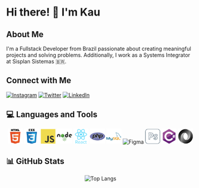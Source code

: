# Hi there! 👋 I'm Kau

## About Me
I'm a Fullstack Developer from Brazil passionate about creating meaningful projects and solving problems. Additionally, I work as a Systems Integrator at Sisplan Sistemas 🇧🇷.

## Connect with Me
[![Instagram](https://img.shields.io/badge/-kauschade-purple?style=flat-square&logo=instagram&logoColor=white&link=https://instagram.com/kauschade)](https://instagram.com/kauschade)
[![Twitter](https://img.shields.io/badge/-kauschade-blue?style=flat-square&logo=twitter&logoColor=white&link=https://twitter.com/kauschade)](https://twitter.com/kauschade)
[![LinkedIn](https://img.shields.io/badge/-kauschade-blue?style=flat-square&logo=linkedin&logoColor=white&link=https://www.linkedin.com/in/kauschade)](https://www.linkedin.com/in/kauê-renan-schade-a39522284/)

## 💻 Languages and Tools
<p align="center">
  <img src="https://raw.githubusercontent.com/devicons/devicon/master/icons/html5/html5-original-wordmark.svg" alt="HTML5" width="40" height="40"/>
  <img src="https://raw.githubusercontent.com/devicons/devicon/master/icons/css3/css3-original-wordmark.svg" alt="CSS3" width="40" height="40"/>
  <img src="https://raw.githubusercontent.com/devicons/devicon/master/icons/javascript/javascript-original.svg" alt="JavaScript" width="40" height="40"/>
  <img src="https://raw.githubusercontent.com/devicons/devicon/master/icons/nodejs/nodejs-original-wordmark.svg" alt="Node.js" width="40" height="40"/>
  <img src="https://raw.githubusercontent.com/devicons/devicon/master/icons/react/react-original-wordmark.svg" alt="React.js" width="40" height="40"/>
  <img src="https://raw.githubusercontent.com/devicons/devicon/master/icons/php/php-original.svg" alt="PHP" width="40" height="40"/>
  <img src="https://raw.githubusercontent.com/devicons/devicon/master/icons/mysql/mysql-original-wordmark.svg" alt="MySQL" width="40" height="40"/>
  <img src="https://www.vectorlogo.zone/logos/figma/figma-icon.svg" alt="Figma" width="40" height="40"/>
  <img src="https://raw.githubusercontent.com/devicons/devicon/master/icons/photoshop/photoshop-line.svg" alt="Photoshop" width="40" height="40"/>
  <img src="https://raw.githubusercontent.com/devicons/devicon/master/icons/csharp/csharp-original.svg" alt="C#" width="40" height="40"/>
  <img src="https://raw.githubusercontent.com/devicons/devicon/master/icons/json/json-original.svg" alt="JSON" width="40" height="40"/>
</p>

## 📊 GitHub Stats
<p align="center">
  <img src="https://github-readme-stats.vercel.app/api/top-langs/?username=kauschade&layout=compact&theme=vue&bg_color=0D1117&text_color=FFFFFF&hide_border=true" alt="Top Langs" style="width: 50%;"/>
</p>
